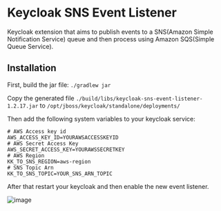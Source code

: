 # Keycloak SNS Event Listener

Keycloak extension that aims to publish events to a SNS(Amazon Simple Notification Service) queue and then process using Amazon SQS(Simple Queue Service).

## Installation

First, build the jar file: `./gradlew jar`

Copy the generated file `./build/libs/keycloak-sns-event-listener-1.2.17.jar` to `/opt/jboss/keycloak/standalone/deployments/`

Then add the following system variables to your keycloak service:

```
# AWS Access key id
AWS_ACCESS_KEY_ID=YOURAWSACCESSKEYID
# AWS Secret Access Key
AWS_SECRET_ACCESS_KEY=YOURAWSSECRETKEY
# AWS Region
KK_TO_SNS_REGION=aws-region
# SNS Topic Arn
KK_TO_SNS_TOPIC=YOUR_SNS_ARN_TOPIC
```

After that restart your keycloak and then enable the new event listener.

![image](https://user-images.githubusercontent.com/4625612/153782199-827d2a14-e35c-4a82-b142-5c9c1837a57a.png)
